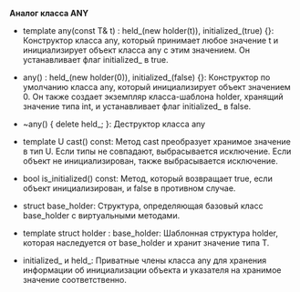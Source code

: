 ****Аналог класса ANY****

- template<typename T> any(const T& t) : held_(new holder<T>(t)), initialized_(true) {}: Конструктор класса any, который принимает любое значение t и инициализирует объект класса any с этим значением. Он устанавливает флаг initialized_ в true.

- any() : held_(new holder<int>(0)), initialized_(false) {}: Конструктор по умолчанию класса any, который инициализирует объект значением 0. Он также создает экземпляр класса-шаблона holder, хранящий значение типа int, и устанавливает флаг initialized_ в false.

- ~any() { delete held_; }: Деструктор класса any

- template<typename U> U cast() const: Метод cast преобразует хранимое значение в тип U. Если типы не совпадают, выбрасывается исключение. Если объект не инициализирован, также выбрасывается исключение.

- bool is_initialized() const: Метод, который возвращает true, если объект инициализирован, и false в противном случае.

- struct base_holder: Структура, определяющая базовый класс base_holder с виртуальными методами.

- template<typename T> struct holder : base_holder: Шаблонная структура holder, которая наследуется от base_holder и хранит значение типа T.

- initialized_ и held_: Приватные члены класса any для хранения информации об инициализации объекта и указателя на хранимое значение соответственно.
